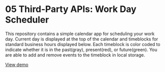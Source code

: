 # 05 Third-Party APIs: Work Day Scheduler

This repository contains a simple calendar app for scheduling your work day. Current day is displayed at the top of the calendar and timeblocks for standard business hours displayed below. Each timeblock is color coded to indicate whether it is in the past(gray), present(red), or future(green). You are able to add and remove events to the timeblock in local storage. 

[View demo](https://anverch.github.io/Third-Party-APIs-Work-Day-Scheduler/)
